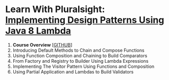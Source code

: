 # Learn With Pluralsight: [Implementing Design Patterns Using Java 8 Lambda][url.course]

1. **Course Overview** [[GITHUB][branch.gh.main]]
2. Introducing Default Methods to Chain and Compose Functions
3. Using Function Composition and Chaining to Build Comparators
4. From Factory and Registry to Builder Using Lambda Expressions
5. Implementing The Visitor Pattern Using Functions and Composition
6. Using Partial Application and Lambdas to Build Validators

[url.course]: https://app.pluralsight.com/library/courses/implementing-design-patterns-java-8-lambda-expression
[branch.gh.main]: https://github.com/reinielfc/lrn-ps-java8-lambda-design-patterns/tree/main
[branch.gh.p2]: https://github.com/reinielfc/lrn-ps-java8-lambda-design-patterns/tree/2-IntroducingDefaultMethodsToChainAndComposeFunctions
[branch.gh.p3]: https://github.com/reinielfc/lrn-ps-java8-lambda-design-patterns/tree/3-UsingFunctionCompositionAndChainingToBuildComparators
[branch.gh.p4]: https://github.com/reinielfc/lrn-ps-java8-lambda-design-patterns/tree/4-FromFactoryAndRegistryToBuilderUsingLambdaExpressions
[branch.gh.p5]: https://github.com/reinielfc/lrn-ps-java8-lambda-design-patterns/tree/5-ImplementingTheVisitorPatternUsingFunctionsAndComposition
[branch.gh.p6]: https://github.com/reinielfc/lrn-ps-java8-lambda-design-patterns/tree/6-UsingPartialApplicationAndLambdasToBuildValidators
